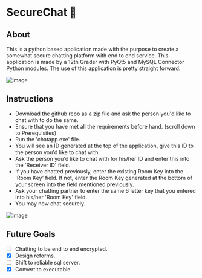# SecureChat 💬
## About
This is a python based application made with the purpose to create a somewhat secure chatting platform with end to end service. This application is made by 
a 12th Grader with PyQt5 and MySQL Connector Python modules. The use of this application is pretty straight forward.


![image](https://github.com/Faizaan-Nasir/SecureChat/assets/82143161/8e8feff4-f6ff-4f37-9b24-c0bb7c243b21)
## Instructions
- Download the github repo as a zip file and ask the person you'd like to chat with to do the same.
- Ensure that you have met all the requirements before hand. (scroll down to Prerequisites)
- Run the 'chatapp.exe' file.
- You will see an ID generated at the top of the application, give this ID to the person you'd like to chat with.
- Ask the person you'd like to chat with for his/her ID and enter this into the 'Receiver ID' field.
- If you have chatted previously, enter the existing Room Key into the 'Room Key' field. If not, enter the Room Key generated at the bottom of your screen into the field mentioned previously.
- Ask your chatting partner to enter the same 6 letter key that you entered into his/her 'Room Key' field.
- You may now chat securely.


![image](https://github.com/Faizaan-Nasir/SecureChat/assets/82143161/70a31897-b61a-440f-92b9-c8f0f9751c1a)
## Future Goals 
- [ ] Chatting to be end to end encrypted.
- [x] Design reforms.
- [ ] Shift to reliable sql server.
- [x] Convert to executable.
